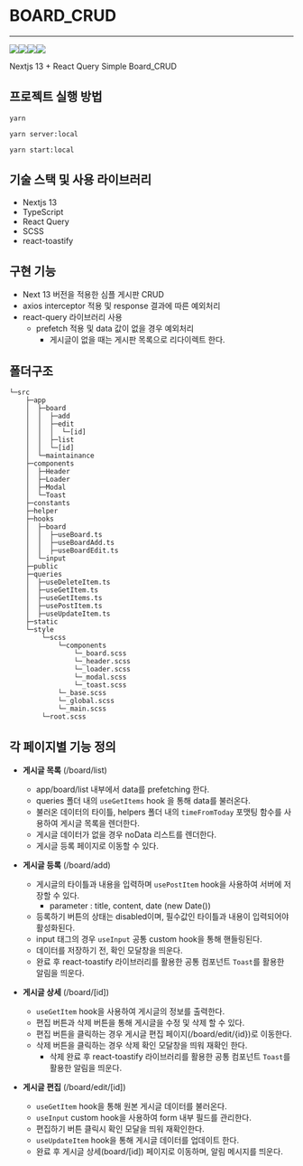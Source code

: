 # BOARD_CRUD

---
<img src="https://img.shields.io/badge/Next.js-000000?style=for-the-badge&logo=Next.js&logoColor=white"><img src="https://img.shields.io/badge/TypeScript-3178C6?style=for-the-badge&logo=TypeScript&logoColor=white"><img src="https://img.shields.io/badge/React Query-FF4154?style=for-the-badge&logo=React Query&logoColor=white"><img src="https://img.shields.io/badge/Sass-CC6699?style=for-the-badge&logo=Sass&logoColor=white">

Nextjs 13 + React Query Simple Board_CRUD

## 프로젝트 실행 방법

```
yarn

yarn server:local

yarn start:local

```

## 기술 스택 및 사용 라이브러리

- Nextjs 13
- TypeScript
- React Query
- SCSS
- react-toastify

## 구현 기능

- Next 13 버전을 적용한 심플 게시판 CRUD
- axios interceptor 적용 및 response 결과에 따른 예외처리
- react-query 라이브러리 사용
  - prefetch 적용 및 data 값이 없을 경우 예외처리
    - 게시글이 없을 때는 게시판 목록으로 리다이렉트 한다.

## 폴더구조

```
└─src
    ├─app
    │  ├─board
    │  │  ├─add
    │  │  ├─edit
    │  │  │  └─[id]
    │  │  ├─list
    │  │  └─[id]
    │  └─maintainance
    ├─components
    │  ├─Header
    │  ├─Loader
    │  ├─Modal
    │  └─Toast
    ├─constants
    ├─helper
    ├─hooks
    │  ├─board
    │  │  ├─useBoard.ts
    │  │  ├─useBoardAdd.ts
    │  │  ├─useBoardEdit.ts
    │  └─input
    ├─public
    ├─queries
    │  ├─useDeleteItem.ts
    │  ├─useGetItem.ts
    │  ├─useGetItems.ts
    │  ├─usePostItem.ts
    │  ├─useUpdateItem.ts
    ├─static
    └─style
        └─scss
            └─components
                └─_board.scss
                └─_header.scss
                └─_loader.scss
                └─_modal.scss
                └─_toast.scss
            └─_base.scss
            └─_global.scss
            └─_main.scss
        └─root.scss
```

## 각 페이지별 기능 정의

- **게시글 목록** (/board/list)

  - app/board/list 내부에서 data를 prefetching 한다.
  - queries 폴더 내의 `useGetItems` hook 을 통해 data를 불러온다.
  - 불러온 데이터의 타이틀, helpers 폴더 내의 `timeFromToday` 포맷팅 함수를 사용하여 게시글 목록을 렌더한다.
  - 게시글 데이터가 없을 경우 noData 리스트를 렌더한다.
  - 게시글 등록 페이지로 이동할 수 있다.

- **게시글 등록** (/board/add)

  - 게시글의 타이틀과 내용을 입력하며 `usePostItem` hook을 사용하여 서버에 저장할 수 있다.
    - parameter : title, content, date (new Date())
  - 등록하기 버튼의 상태는 disabled이며, 필수값인 타이틀과 내용이 입력되어야 활성화된다.
  - input 태그의 경우 `useInput` 공통 custom hook을 통해 핸들링된다.
  - 데이터를 저장하기 전, 확인 모달창을 띄운다.
  - 완료 후 react-toastify 라이브러리를 활용한 공통 컴포넌트 `Toast`를 활용한 알림을 띄운다.

- **게시글 상세** (/board/[id])

  - `useGetItem` hook을 사용하여 게시글의 정보를 출력한다.
  - 편집 버튼과 삭제 버튼을 통해 게시글을 수정 및 삭제 할 수 있다.
  - 편집 버튼을 클릭하는 경우 게시글 편집 페이지(/board/edit/{id})로 이동한다.
  - 삭제 버튼을 클릭하는 경우 삭제 확인 모달창을 띄워 재확인 한다.
    - 삭제 완료 후 react-toastify 라이브러리를 활용한 공통 컴포넌트 `Toast`를 활용한 알림을 띄운다.

- **게시글 편집** (/board/edit/[id])
  - `useGetItem` hook을 통해 원본 게시글 데이터를 불러온다.
  - `useInput` custom hook을 사용하여 form 내부 필드를 관리한다.
  - 편집하기 버튼 클릭시 확인 모달을 띄워 재확인한다.
  - `useUpdateItem` hook을 통해 게시글 데이터를 업데이트 한다.
  - 완료 후 게시글 상세(board/[id]) 페이지로 이동하며, 알림 메시지를 띄운다.
